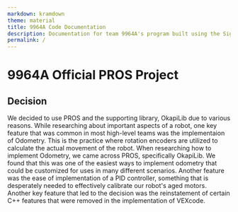 ```yaml
---
markdown: kramdown
theme: material
title: 9964A Code Documentation
description: Documentation for team 9964A's program built using the SigBots PROS library and OkapiLib.
permalink: /
---
```

# 9964A Official PROS Project

Decision
--------

We decided to use PROS and the supporting library, OkapiLib due to various reasons. While researching about important aspects of a robot, one key feature that was common in most high-level teams was the implementaion of Odometry. This is the practice where rotation encoders are utilized to calculate the actual movement of the robot. When researching how to implement Odometry, we came across PROS, specifically OkapiLib. We found that this was one of the easiest ways to implement odometry that could be customized for uses in many different scenarios. Another feature was the ease of implementation of a PID controller, something that is desperately needed to effectively calibrate our robot's aged motors. Another key feature that led to the decision was the reinstatement of certain C++ features that were removed in the implementation of VEXcode.
